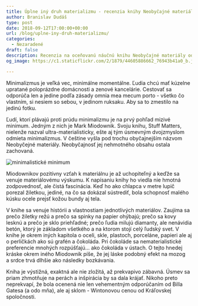 ```yaml
---
title: Úplne iný druh materializmu - recenzia knihy Neobyčajné materiály
author: Branislav Dudáš
type: post
date: 2018-09-12T17:00:00+00:00
url: /blog/uplne-iny-druh-materializmu/
categories:
  - Nezaradené
draft: false
description: Recenzia na oceňovanú náučnú knihu Neobyčajné materiály od Marka Miodownika o materiáloch, ktoré nás obklopujú.
og_image: https://c1.staticflickr.com/2/1879/44605886662_76943b41a0_b.jpg

--- 
```

Minimalizmus je veľká vec, minimálne momentálne. Ľudia chcú mať kúzelne upratané poloprázdne domácnosti a&nbsp;zenové kancelárie. Cestovať sa odporúča len a&nbsp;jedine podľa zásady omnia mea mecum porto - všetko čo vlastním, si nesiem so sebou, v&nbsp;jedinom ruksaku. Aby sa to zmestilo na jedinú fotku.

Ľudí, ktorí plávajú proti prúdu minimalizmu je na prvý pohľad mizivé minimum. Jedným z&nbsp;nich je Mark Miodownik. Svoju knihu, Stuff Matters, nielenže nazval ultra-materialisticky, ešte aj tým úsmevným dvojzmyslom odmieta minimalizmus. V češtine vyšla pod trochu obyčajnejším názvom Neobyčejné materiály. Neobyčajnosť jej nehmotného obsahu ostala zachovaná.


![minimalistické minimum](/images/mnmm/mnmm.svg)


Miodownikov pozitívny vzťah k materiálnu je až uchopiteľný a&nbsp;keďže sa venuje materiálovému výskumu. K&nbsp;napísaniu knihy ho viedla nie hmotná zodpovednosť, ale čistá fascinácia. Keď ho ako chlapca v&nbsp;metre lupič porezal žiletkou, jediné, na čo sa dokázal sústrediť, bola schopnosť malého kúsku ocele prejsť kožou bundy aj tela.

V&nbsp;knihe sa venuje histórii a&nbsp;vlastnostiam jednotlivých materiálov. Zaujíma sa prečo žiletky režú a&nbsp;prečo sa spinky na papier ohýbajú; prečo sa kovy lesknú a&nbsp;prečo je sklo priehľadné; prečo ľudia milujú diamanty, ale nenávidia betón, ktorý je základom všetkého a&nbsp;na ktorom stojí celý ľudský svet. V knihe je okrem iných kapitola o&nbsp;oceli, skle, plastoch, porceláne, papieri ale aj o&nbsp;perličkách ako sú grafén a&nbsp;čokoláda. Pri čokoláde sa nematerialistické preferencie mnohých rozpúšťajú… ako čokoláda v ústach. O&nbsp;tejto hnedej kráske okrem iného Miodownik píše, že jej láske podobný efekt na mozog a&nbsp;srdce trvá dlhšie ako následky bozkávania.

Kniha je výstižná, exaktná ale nie zložitá, až prekvapivo zábavná. Úsmev sa priam zhmotňuje na perách a&nbsp;inšpirácia by sa dala krájať. Nikoho preto neprekvapí, že bola ocenená nie len vehementným odporúčaním od Billa Gatesa (a&nbsp;odo mňa), ale aj sklom - Wintonovou cenou od Kráľovskej spoločnosti.